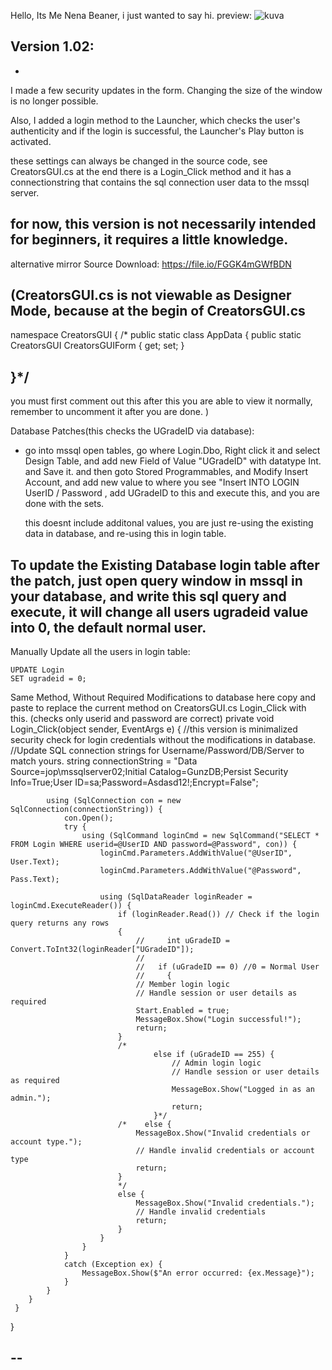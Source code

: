 Hello, Its Me Nena Beaner, i just wanted to say hi.
preview:
![kuva](https://github-production-user-asset-6210df.s3.amazonaws.com/127537866/290936088-82ef51ce-7bc1-4424-9bb9-9c9755113406.png)
 
Version 1.02:
--
-
I made a few security updates in the form. Changing the size of the window is no longer possible.

Also, I added a login method to the Launcher, which checks the user's authenticity and if the login is successful, the Launcher's Play button is activated.

these settings can always be changed in the source code, see CreatorsGUI.cs at the end there is a Login_Click method and it has a connectionstring that contains the sql connection user data to the mssql server.

for now, this version is not necessarily intended for beginners, it requires a little knowledge.
-
alternative mirror
Source Download: https://file.io/FGGK4mGWfBDN

(CreatorsGUI.cs is not viewable as Designer Mode, because at the begin of CreatorsGUI.cs
--
namespace CreatorsGUI {
/*
public static class AppData {
public static CreatorsGUI CreatorsGUIForm { get; set; }

}*/
--
you must first comment out this after this you are able to view it normally, remember to uncomment it after you are done. )

Database Patches(this checks the UGradeID via database):

+ go into mssql open tables, go where Login.Dbo, Right click it and select Design Table, and add new Field of Value "UGradeID" with datatype Int. and Save it. and then goto Stored Programmables, and Modify Insert Account, and add new value to where you see "Insert INTO LOGIN UserID / Password , add UGradeID to this and execute this, and you are done with the sets.

    this doesnt include additonal values, you are just re-using the existing data in database, and re-using this in login table.


To update the Existing Database login table after the patch, just open query window in mssql in your database, and write this sql query and execute, it will change all users ugradeid value into 0, the default normal user.
-
Manually Update all the users in login table:

    UPDATE Login
    SET ugradeid = 0;


Same Method, Without Required Modifications to database here copy and paste to replace the current method on CreatorsGUI.cs Login_Click with this.
(checks only userid and password are correct)
        private void Login_Click(object sender, EventArgs e) {
            //this version is minimalized security check for login credentials without the modifications in database.
            //Update SQL connection strings for Username/Password/DB/Server to match yours.
            string connectionString = "Data Source=jop\\mssqlserver02;Initial Catalog=GunzDB;Persist Security Info=True;User ID=sa;Password=Asdasd12!;Encrypt=False";

            using (SqlConnection con = new SqlConnection(connectionString)) {
                con.Open();
                try {
                    using (SqlCommand loginCmd = new SqlCommand("SELECT * FROM Login WHERE userid=@UserID AND password=@Password", con)) {
                        loginCmd.Parameters.AddWithValue("@UserID", User.Text);
                        loginCmd.Parameters.AddWithValue("@Password", Pass.Text);

                        using (SqlDataReader loginReader = loginCmd.ExecuteReader()) {
                            if (loginReader.Read()) // Check if the login query returns any rows
                            {
                                //     int uGradeID = Convert.ToInt32(loginReader["UGradeID"]);
                                //
                                //   if (uGradeID == 0) //0 = Normal User
                                //     {
                                // Member login logic
                                // Handle session or user details as required
                                Start.Enabled = true;
                                MessageBox.Show("Login successful!");
                                return;
                            }
                            /*
                                    else if (uGradeID == 255) {
                                        // Admin login logic
                                        // Handle session or user details as required
                                        MessageBox.Show("Logged in as an admin.");
                                        return;
                                    }*/
                            /*    else {
                                MessageBox.Show("Invalid credentials or account type.");
                                // Handle invalid credentials or account type
                                return;
                            }
                            */
                            else {
                                MessageBox.Show("Invalid credentials.");
                                // Handle invalid credentials
                                return;
                            }
                        }
                    }
                }
                catch (Exception ex) {
                    MessageBox.Show($"An error occurred: {ex.Message}");
                }
            }
        }
     }
  }

--
-
